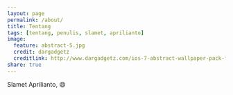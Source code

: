 ```yaml
---
layout: page
permalink: /about/
title: Tentang
tags: [tentang, penulis, slamet, aprilianto]
image:
  feature: abstract-5.jpg
  credit: dargadgetz
  creditlink: http://www.dargadgetz.com/ios-7-abstract-wallpaper-pack-for-iphone-5-and-ipod-touch-retina/
share: true
---
```


Slamet Aprilianto, :smile: